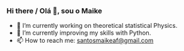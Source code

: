 ### Hi there / Olá 👋, sou o Maike

- 🔭 I’m currently working on theoretical statistical Physics.
- 🌱 I’m currently improving my skills with Python.
- 📫 How to reach me: santosmaikeaf@gmail.com
